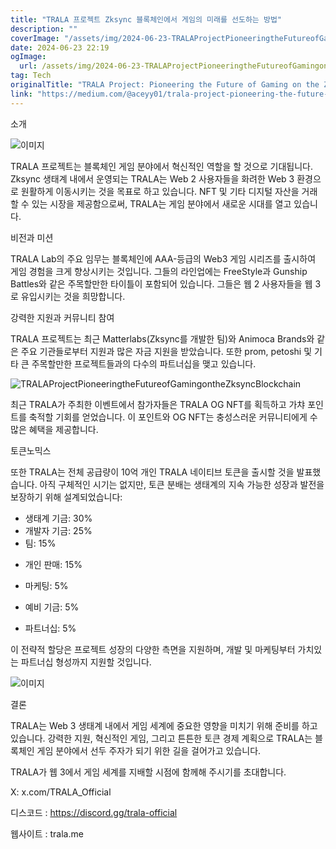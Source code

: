 ```yaml
---
title: "TRALA 프로젝트 Zksync 블록체인에서 게임의 미래를 선도하는 방법"
description: ""
coverImage: "/assets/img/2024-06-23-TRALAProjectPioneeringtheFutureofGamingontheZksyncBlockchain_0.png"
date: 2024-06-23 22:19
ogImage:
  url: /assets/img/2024-06-23-TRALAProjectPioneeringtheFutureofGamingontheZksyncBlockchain_0.png
tag: Tech
originalTitle: "TRALA Project: Pioneering the Future of Gaming on the Zksync Blockchain"
link: "https://medium.com/@aceyy01/trala-project-pioneering-the-future-of-gaming-on-the-zksync-blockchain-69dcca94ff71"
---
```


소개

![이미지](/assets/img/2024-06-23-TRALAProjectPioneeringtheFutureofGamingontheZksyncBlockchain_0.png)

TRALA 프로젝트는 블록체인 게임 분야에서 혁신적인 역할을 할 것으로 기대됩니다. Zksync 생태계 내에서 운영되는 TRALA는 Web 2 사용자들을 화려한 Web 3 환경으로 원활하게 이동시키는 것을 목표로 하고 있습니다. NFT 및 기타 디지털 자산을 거래할 수 있는 시장을 제공함으로써, TRALA는 게임 분야에서 새로운 시대를 열고 있습니다.

비전과 미션

<div class="content-ad"></div>

TRALA Lab의 주요 임무는 블록체인에 AAA-등급의 Web3 게임 시리즈를 출시하여 게임 경험을 크게 향상시키는 것입니다. 그들의 라인업에는 FreeStyle과 Gunship Battles와 같은 주목할만한 타이틀이 포함되어 있습니다. 그들은 웹 2 사용자들을 웹 3로 유입시키는 것을 희망합니다.

강력한 지원과 커뮤니티 참여

TRALA 프로젝트는 최근 Matterlabs(Zksync를 개발한 팀)와 Animoca Brands와 같은 주요 기관들로부터 지원과 많은 자금 지원을 받았습니다. 또한 prom, petoshi 및 기타 큰 주목할만한 프로젝트들과의 다수의 파트너십을 맺고 있습니다.

![TRALAProjectPioneeringtheFutureofGamingontheZksyncBlockchain](/assets/img/2024-06-23-TRALAProjectPioneeringtheFutureofGamingontheZksyncBlockchain_1.png)

<div class="content-ad"></div>

최근 TRALA가 주최한 이벤트에서 참가자들은 TRALA OG NFT를 획득하고 가챠 포인트를 축적할 기회를 얻었습니다. 이 포인트와 OG NFT는 충성스러운 커뮤니티에게 수많은 혜택을 제공합니다.

토큰노믹스

또한 TRALA는 전체 공급량이 10억 개인 TRALA 네이티브 토큰을 출시할 것을 발표했습니다. 아직 구체적인 시기는 없지만, 토큰 분배는 생태계의 지속 가능한 성장과 발전을 보장하기 위해 설계되었습니다:

- 생태계 기금: 30%
- 개발자 기금: 25%
- 팀: 15%

<div class="content-ad"></div>

- 개인 판매: 15%

- 마케팅: 5%
- 예비 기금: 5%
- 파트너십: 5%

이 전략적 할당은 프로젝트 성장의 다양한 측면을 지원하며, 개발 및 마케팅부터 가치있는 파트너십 형성까지 지원할 것입니다.

![이미지](/assets/img/2024-06-23-TRALAProjectPioneeringtheFutureofGamingontheZksyncBlockchain_2.png)

<div class="content-ad"></div>

결론

TRALA는 Web 3 생태계 내에서 게임 세계에 중요한 영향을 미치기 위해 준비를 하고 있습니다. 강력한 지원, 혁신적인 게임, 그리고 튼튼한 토큰 경제 계획으로 TRALA는 블록체인 게임 분야에서 선두 주자가 되기 위한 길을 걸어가고 있습니다.

TRALA가 웹 3에서 게임 세계를 지배할 시점에 함께해 주시기를 초대합니다.

X: x.com/TRALA_Official

<div class="content-ad"></div>

디스코드 : https://discord.gg/trala-official

웹사이트 : trala.me
